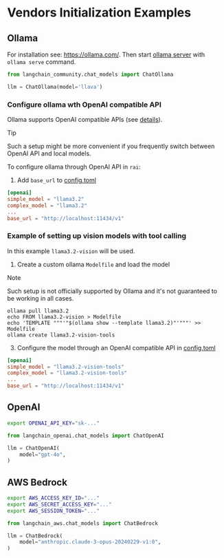 # Vendors Initialization Examples

## Ollama

For installation see: https://ollama.com/. Then start
[ollama server](https://github.com/ollama/ollama?tab=readme-ov-file#start-ollama) with
`ollama serve` command.

```python
from langchain_community.chat_models import ChatOllama

llm = ChatOllama(model='llava')
```

### Configure ollama wth OpenAI compatible API

Ollama supports OpenAI compatible APIs (see [details](https://ollama.com/blog/openai-compatibility)).

> [!TIP]
> Such a setup might be more convenient if you frequently switch between OpenAI API and
> local models.

To configure ollama through OpenAI API in `rai`:

1. Add `base_url` to [config.toml](../config.toml)

```toml
[openai]
simple_model = "llama3.2"
complex_model = "llama3.2"
...
base_url = "http://localhost:11434/v1"
```

### Example of setting up vision models with tool calling

In this example `llama3.2-vision` will be used.

1. Create a custom ollama `Modelfile` and load the model

> [!NOTE]
> Such setup is not officially supported by Ollama and it's not guaranteed to be
> working in all cases.

```shell
ollama pull llama3.2
echo FROM llama3.2-vision > Modelfile
echo 'TEMPLATE """'"$(ollama show --template llama3.2)"'"""' >> Modelfile
ollama create llama3.2-vision-tools
```

3. Configure the model through an OpenAI compatible API in [config.toml](../config.toml)

```toml
[openai]
simple_model = "llama3.2-vision-tools"
complex_model = "llama3.2-vision-tools"
...
base_url = "http://localhost:11434/v1"
```

## OpenAI

```bash
export OPENAI_API_KEY="sk-..."
```

```python
from langchain_openai.chat_models import ChatOpenAI

llm = ChatOpenAI(
    model="gpt-4o",
)
```

## AWS Bedrock

```bash
export AWS_ACCESS_KEY_ID="..."
export AWS_SECRET_ACCESS_KEY="..."
export AWS_SESSION_TOKEN="..."
```

```python
from langchain_aws.chat_models import ChatBedrock

llm = ChatBedrock(
    model="anthropic.claude-3-opus-20240229-v1:0",
)
```
